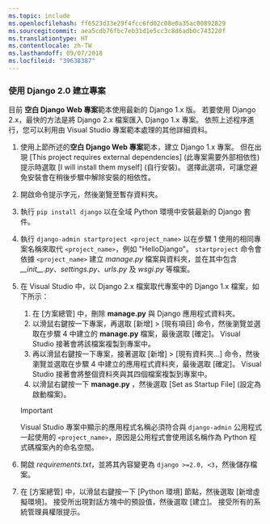 ```yaml
---
ms.topic: include
ms.openlocfilehash: ff6523d33e29f4fcc6fd02c08e0a35ac00892829
ms.sourcegitcommit: aea5cdb76fbc7eb31d1e5cc3c8d6adb0c743220f
ms.translationtype: HT
ms.contentlocale: zh-TW
ms.lasthandoff: 09/07/2018
ms.locfileid: "39638387"
---
```

### <a name="create-a-project-using-django-20"></a>使用 Django 2.0 建立專案

目前 **空白 Django Web 專案**範本使用最新的 Django 1.x 版。 若要使用 Django 2.x，最快的方法是將 Django 2.x 檔案匯入 Django 1.x 專案。 依照上述程序進行，您可以利用由 Visual Studio 專案範本處理的其他詳細資料。

1. 使用上節所述的**空白 Django Web 專案**範本，建立 Django 1.x 專案。 但在出現 [This project requires external dependencies] (此專案需要外部相依性) 提示時選取 [I will install them myself] (自行安裝)。 選擇此選項，可讓您避免安裝會在稍後步驟中解除安裝的相依性。

1. 開啟命令提示字元，然後瀏覽至暫存資料夾。

1. 執行 `pip install django` 以在全域 Python 環境中安裝最新的 Django 套件。

1. 執行 `django-admin startproject <project_name>` 以在步驟 1 使用的相同專案名稱來取代 `<project_name>`，例如 "HelloDjango"。 `startproject` 命令會依據 `<project_name>` 建立 *manage.py* 檔案與資料夾，並在其中包含 *\_\_init\_\_.py*、*settings.py*、*urls.py* 及 *wsgi.py* 等檔案。

1. 在 Visual Studio 中，以 Django 2.x 檔案取代專案中的 Django 1.x 檔案，如下所示：

    1. 在 [方案總管] 中，刪除 **manage.py** 與 Django 應用程式資料夾。
    1. 以滑鼠右鍵按一下專案，再選取 [新增]  >  [現有項目] 命令，然後瀏覽並選取在步驟 4 中建立的 **manage.py** 檔案，最後選取 [確定]。 Visual Studio 接著會將該檔案複製到專案中。
    1. 再以滑鼠右鍵按一下專案，接著選取 [新增]  >  [現有資料夾...] 命令，然後瀏覽並選取在步驟 4 中建立的應用程式資料夾，最後選取 [確定]。 Visual Studio 接著會將整個資料夾與其四個檔案複製到專案中。
    1. 以滑鼠右鍵按一下 **manage.py** ，然後選取 [Set as Startup File] (設定為啟動檔案)。

    > [!Important]
    > Visual Studio 專案中顯示的應用程式名稱必須符合與 `django-admin` 公用程式一起使用的 `<project_name>`，原因是公用程式會使用該名稱作為 Python 程式碼檔案內的命名空間。

1. 開啟 *requirements.txt*，並將其內容變更為 `django >=2.0, <3`，然後儲存檔案。

1. 在 [方案總管] 中，以滑鼠右鍵按一下 [Python 環境] 節點，然後選取 [新增虛擬環境]。 接受所出現對話方塊中的預設值，然後選取 [建立]。 接受所有的系統管理員權限提示。